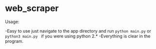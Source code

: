 # web_scraper

Usage:

-Easy to use just navigate to the app directory and run `python main.py` or `python3 main.py ` if you were using python 2.*
-Everything is clear in the program.
